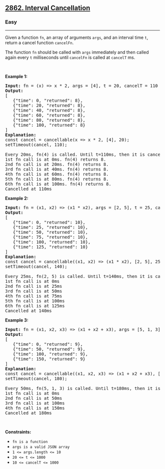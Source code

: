 <h2><a href="https://leetcode.com/problems/interval-cancellation">2862. Interval Cancellation</a></h2><h3>Easy</h3><hr><p>Given a function <code>fn</code>, an array of arguments&nbsp;<code>args</code>, and&nbsp;an interval time <code>t</code>, return a cancel function <code>cancelFn</code>.</p>

<p>The function <code>fn</code> should be called with <code>args</code> immediately and then called again every&nbsp;<code>t</code> milliseconds&nbsp;until&nbsp;<code>cancelFn</code>&nbsp;is called at <code>cancelT</code> ms.</p>

<p>&nbsp;</p>
<p><strong class="example">Example 1:</strong></p>

<pre>
<strong>Input:</strong> fn = (x) =&gt; x * 2, args = [4], t = 20, cancelT = 110
<strong>Output:</strong> 
[
   {&quot;time&quot;: 0, &quot;returned&quot;: 8},
   {&quot;time&quot;: 20, &quot;returned&quot;: 8},
   {&quot;time&quot;: 40, &quot;returned&quot;: 8},
   {&quot;time&quot;: 60, &quot;returned&quot;: 8},
   {&quot;time&quot;: 80, &quot;returned&quot;: 8},
   {&quot;time&quot;: 100, &quot;returned&quot;: 8}
]
<strong>Explanation:</strong> 
const cancel = cancellable(x =&gt; x * 2, [4], 20);
setTimeout(cancel, 110);

Every 20ms, fn(4) is called. Until t=110ms, then it is cancelled.
1st fn call is at 0ms. fn(4) returns 8.
2nd fn call is at 20ms. fn(4) returns 8.
3rd fn call is at 40ms. fn(4) returns 8.
4th fn call is at&nbsp;60ms. fn(4) returns 8.
5th fn call is at 80ms. fn(4) returns 8.
6th fn call is at 100ms. fn(4) returns 8.
Cancelled at 110ms
</pre>

<p><strong class="example">Example 2:</strong></p>

<pre>
<strong>Input:</strong> fn = (x1, x2) =&gt; (x1 * x2), args = [2, 5], t = 25, cancelT = 140
<strong>Output:</strong> 
[
   {&quot;time&quot;: 0, &quot;returned&quot;: 10},
   {&quot;time&quot;: 25, &quot;returned&quot;: 10},
   {&quot;time&quot;: 50, &quot;returned&quot;: 10},
   {&quot;time&quot;: 75, &quot;returned&quot;: 10},
   {&quot;time&quot;: 100, &quot;returned&quot;: 10},
   {&quot;time&quot;: 125, &quot;returned&quot;: 10}
]
<strong>Explanation:</strong> 
const cancel = cancellable((x1, x2) =&gt; (x1 * x2), [2, 5], 25); 
setTimeout(cancel, 140);

Every 25ms, fn(2, 5) is called. Until t=140ms, then it is cancelled.
1st fn call is at 0ms&nbsp;
2nd fn call is at 25ms&nbsp;
3rd fn call is at 50ms&nbsp;
4th fn call is at&nbsp;75ms&nbsp;
5th fn call is at 100ms&nbsp;
6th fn call is at 125ms
Cancelled at 140ms
</pre>

<p><strong class="example">Example 3:</strong></p>

<pre>
<strong>Input:</strong> fn = (x1, x2, x3) =&gt; (x1 + x2 + x3), args = [5, 1, 3], t = 50, cancelT = 180
<strong>Output:</strong> 
[
   {&quot;time&quot;: 0, &quot;returned&quot;: 9},
   {&quot;time&quot;: 50, &quot;returned&quot;: 9},
   {&quot;time&quot;: 100, &quot;returned&quot;: 9},
   {&quot;time&quot;: 150, &quot;returned&quot;: 9}
]
<strong>Explanation:</strong> 
const cancel = cancellable((x1, x2, x3) =&gt; (x1 + x2 + x3), [5, 1, 3], 50);
setTimeout(cancel, 180);

Every 50ms, fn(5, 1, 3) is called. Until t=180ms, then it is cancelled. 
1st fn call is at 0ms
2nd fn call is at 50ms
3rd fn call is at 100ms
4th fn call is at&nbsp;150ms
Cancelled at 180ms
</pre>

<p>&nbsp;</p>
<p><strong>Constraints:</strong></p>

<ul>
	<li><code>fn is a function</code></li>
	<li><code>args is a valid JSON array</code></li>
	<li><code>1 &lt;= args.length &lt;= 10</code></li>
	<li><code><font face="monospace">20 &lt;= t &lt;= 1000</font></code></li>
	<li><code><font face="monospace">10 &lt;= cancelT &lt;= 1000</font></code></li>
</ul>

